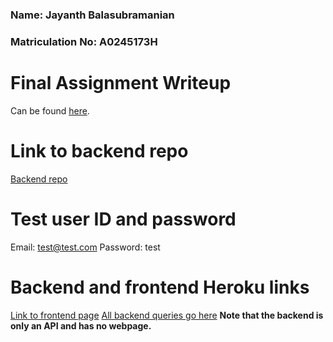 ### Name: Jayanth Balasubramanian
### Matriculation No: A0245173H


# Final Assignment Writeup

Can be found [here](JayanthBalasubramanian_A0245173H_FinalWriteup.pdf).

# Link to backend repo
[Backend repo](https://github.com/Jayanth-Balasubramanian/task-mgr-api)

# Test user ID and password
Email: test@test.com
Password: test

# Backend and frontend Heroku links
[Link to frontend page](http://task-mgr-frontend.herokuapp.com/app)
[All backend queries go here](https://task-mgr-backend.herokuapp.com/)
__Note that the backend is only an API and has no webpage.__


